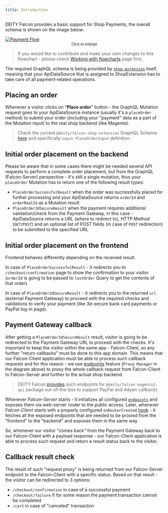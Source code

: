 ```yaml
---
title: Introduction
---
```


DEITY Falcon provides a basic support for Shop Payments,
the overall schema is shown on the image below:

[![Payment Flow](assets/payment-workflow.png)](assets/payment-workflow.png)
<span style="font-style: italic; text-align: center; display: block; font-size: 0.8em">Click to enlarge</span>

> If you would like to contribute and make your own changes to this flowchart - please check
> [Working with flowcharts](support/flowcharts.md) page first.

The required GraphQL schema is being provided by
[`shop-extension`](falcon-server/extensions.md#shop-extension) itself, meaning that your ApiDataSource that is assigned to ShopExtension has to take care of all payment-related operations.

## Placing an order

Whenever a visitor clicks on "__Place order__" button - the GraphQL Mutation request goes to your
ApiDataSource instance (usually it's a `placeOrder` method) to submit your order (including your "payment"
data as a part of the Mutation input) to the real shop backend (like Magento).

> Check the current `@deity/falcon-shop-extension` GraphQL Schema [here](https://github.com/deity-io/falcon/blob/master/packages/falcon-shop-extension/src/schema.graphql) and specifically `input PlaceOrderInput` definition.

## Initial order placement on the backend

Please be aware that in some cases there might be needed several API requests to perform a complete order placement,
but from the GraphQL (Falcon-Server) perspective - it's still a single mutation, thus your `placeOrder` Mutation
has to return one of the following result types:

- `PlaceOrderSuccessfulResult` when the order was successfully placed for further processing and your
ApiDataSource returns `orderId` and `orderRealId` as a Mutation result
- `PlaceOrder3dSecureResult` when the payment requires additional validation/check from the Payment Gateway,
in this case - ApiDataSource returns a URL (where to redirect to), HTTP Method (`GET`/`POST`) and an optional
list of POST fields (in case of `POST` redirection) to be submitted to the specified URL

## Initial order placement on the frontend

Frontend behaves differently depending on the received result.

In case of `PlaceOrderSuccessfulResult` - it redirects you to `/checkout/confirmation` page to show the confirmation to
your visitor (`orderId` is going to be passed to `lastOrder` Query to get the contents of that order).

In case of `PlaceOrder3dSecureResult` - it redirects you to the returned `url` (external Payment Gateway) to proceed with the
required checks and validations to verify your payment (like 3d-secure bank card payments or PayPal log-in page).

## Payment Gateway callback

After getting a `PlaceOrder3dSecureResult` result, visitor is going to be redirected to the Payment Gateway URL to proceed
with the checks. It's important to keep the visitor within the same app - Falcon-Client, so any further "return callbacks" must
be done to this app domain. This means that our Falcon-Client application must be able to process such callback requests and for this
reason - we use [endpoints](falcon-server/endpoints.md) feature (`Proxy Manager` in the diagram above) to proxy the whole callback
request from Falcon-Client to Falcon-Server and further to the actual shop backend.

> DEITY Falcon [provides](https://github.com/deity-io/falcon/blob/dev/packages/falcon-magento2-api/src/endpoints.js) such endpoints
> for `@deity/falcon-magento2-api` package out-of-the-box to support PayPal and Adyen callback).

Whenever _Falcon-Server_ starts - it initializes all configured [`endpoints`](falcon-server/endpoints.md) and exposes
them via web-server router to the public access. Later, whenever _Falcon-Client_ starts with a properly configured `onRouterCreated`
[hook](https://github.com/deity-io/falcon/blob/dev/examples/shop-with-blog/client/bootstrap.js#L18) - it fetches all the exposed
endpoints that are needed to be proxied from the "frontend" to the "backend" and exposes them in the same way.

So, whenever our visitor "comes back" from the Payment Gateway back to our Falcon-Client with a payload response - our Falcon-Client
application is able to process such request and return a result status back to the visitor.

## Callback result check

The result of such "request proxy" is being returned from our Falcon-Server endpoint to the Falcon-Client with a specific status.
Based on that result - the visitor can be redirected to 3 options:

- `/checkout/confirmation` in case of a successful payment
- `/checkout/failure` if for some reason the payment transaction cannot be completed
- `/cart`  in case of "canceled" transaction

